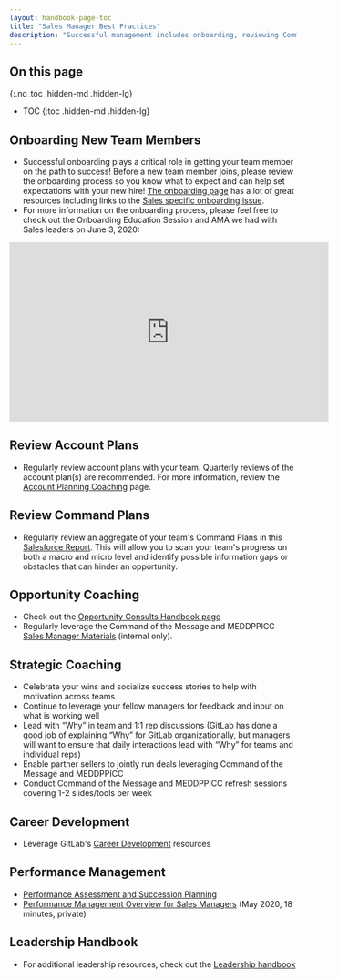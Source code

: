 ```yaml
---
layout: handbook-page-toc
title: "Sales Manager Best Practices"
description: "Successful management includes onboarding, reviewing Command Plans, opportunity coaching, strategic coaching, career development and performance management"
---
```


## On this page
{:.no_toc .hidden-md .hidden-lg}

- TOC
{:toc .hidden-md .hidden-lg}


## Onboarding New Team Members 
* Successful onboarding plays a critical role in getting your team member on the path to success! Before a new team member joins, please review the onboarding process so you know what to expect and can help set expectations with your new hire! [The onboarding page](/handbook/people-group/general-onboarding/) has a lot of great resources including links to the [Sales specific onboarding issue](/handbook/people-group/general-onboarding/#role-specific-templates).
* For more information on the onboarding process, please feel free to check out the Onboarding Education Session and AMA we had with Sales leaders on June 3, 2020:

<!-- blank line -->
<iframe width="560" height="315" src="https://www.youtube.com/embed/hambdfyj0xU" frameborder="0" allow="accelerometer; autoplay; encrypted-media; gyroscope; picture-in-picture" allowfullscreen></iframe>
<!-- blank line -->
 
 
## Review Account Plans 

* Regularly review account plans with your team. Quarterly reviews of the account plan(s) are recommended. For more information, review the [Account Planning Coaching](/handbook/sales/account-planning/coaching/) page.  


## Review Command Plans

*   Regularly review an aggregate of your team's Command Plans in this [Salesforce Report](https://gitlab.my.salesforce.com/00O4M000004e1dZ). This will allow you to scan your team's progress on both a macro and micro level and identify possible information gaps or obstacles that can hinder an opportunity. 

## Opportunity Coaching

*  Check out the [Opportunity Consults Handbook page](/handbook/sales/command-of-the-message/opportunity-consults)
*  Regularly leverage the Command of the Message and MEDDPPICC [Sales Manager Materials](https://internal.gitlab.com/handbook/sales/command-of-the-message/sales-manager-materials/) (internal only).

## Strategic Coaching

*   Celebrate your wins and socialize success stories to help with motivation across teams 
*   Continue to leverage your fellow managers for feedback and input on what is working well
*   Lead with “Why” in team and 1:1 rep discussions (GitLab has done a good job of explaining “Why” for GitLab organizationally, but managers will want to ensure that daily interactions lead with “Why” for teams and individual reps)
*   Enable partner sellers to jointly run deals leveraging Command of the Message and MEDDPPICC
*   Conduct Command of the Message and MEDDPPICC refresh sessions covering 1-2 slides/tools per week

## Career Development

*   Leverage GitLab's [Career Development](/handbook/people-group/learning-and-development/career-development/) resources

## Performance Management

*   [Performance Assessment and Succession Planning](/handbook/people-group/talent-assessment/)
*   [Performance Management Overview for Sales Managers](https://youtu.be/mIPFhq0Th1w) (May 2020, 18 minutes, private)

## Leadership Handbook 
* For additional leadership resources, check out the [Leadership handbook](/handbook/leadership/)


